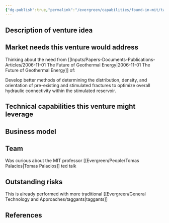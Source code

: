 ```yaml
---
{"dg-publish":true,"permalink":"/evergreen/capabilities/found-in-mit/taggants-with-memory/","tags":["capability","rtcnl"]}
---
```





## Description of venture idea


## Market needs this venture would address

Thinking about the need from [[Inputs/Papers-Documents-Publications-Articles/2006-11-01 The Future of Geothermal Energy\|2006-11-01 The Future of Geothermal Energy]] of:

Develop better methods of determining the distribution, density, and orientation of pre-existing and stimulated fractures to optimize overall hydraulic connectivity within the stimulated reservoir.


## Technical capabilities this venture might leverage


## Business model


## Team
Was curious about the MIT professor [[Evergreen/People/Tomas Palacios\|Tomas Palacios]] ted talk


## Outstanding risks

This is already performed with more traditional [[Evergreen/General Technology and Approaches/taggants\|taggants]]

## References





